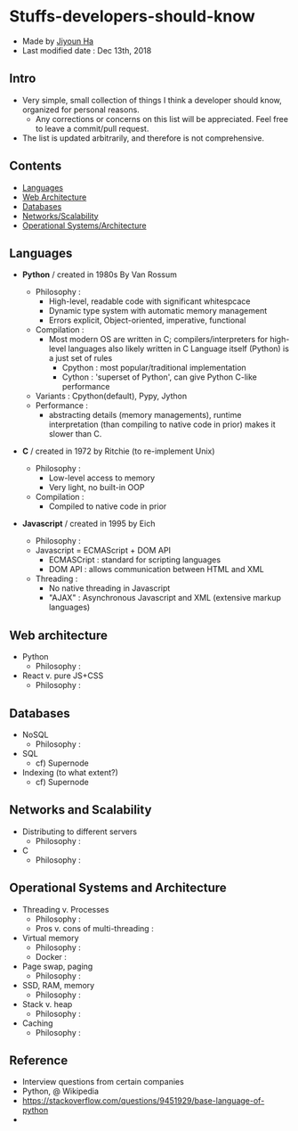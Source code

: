 # Stuffs-developers-should-know
- Made by [Jiyoun Ha](https://github.com/chococigar)
- Last modified date : Dec 13th, 2018

## Intro
- Very simple, small collection of things I think a developer should know, organized for personal reasons. 
	- Any corrections or concerns on this list will be appreciated. Feel free to leave a commit/pull request.
- The list is updated arbitrarily, and therefore is not comprehensive.

## Contents
- [Languages](#languages)
- [Web Architecture](#web-architecture)
- [Databases](#databases)
- [Networks/Scalability](#networks/scalability)
- [Operational Systems/Architecture](#operational-systems/architecture)


## Languages
- **Python** / created in 1980s By Van Rossum 
  - Philosophy : 
  	- High-level, readable code with significant whitespcace
  	- Dynamic type system with automatic memory management
  	- Errors explicit, Object-oriented, imperative, functional
  - Compilation :
  	- Most modern OS are written in C; compilers/interpreters for high-level languages also likely written in C Language itself (Python) is a just set of rules
  		- Cpython : most popular/traditional implementation
  		- Cython : 'superset of Python', can give Python C-like performance
  - Variants : Cpython(default), Pypy, Jython
  - Performance : 
  	- abstracting details (memory managements), runtime interpretation (than compiling to native code in prior) makes it slower than C.

- **C** / created in 1972 by Ritchie (to re-implement Unix)
  - Philosophy : 
  	- Low-level access to memory
  	- Very light, no built-in OOP
  - Compilation : 
  	- Compiled to native code in prior 


- **Javascript** / created in 1995 by Eich
  - Philosophy : 
  - Javascript = ECMAScript + DOM API
  	- ECMASCript : standard for scripting languages
  	- DOM API : allows communication between HTML and XML
  - Threading : 
  	- No native threading in Javascript
  	- "AJAX" : Asynchronous Javascript and XML (extensive markup languages)


## Web architecture
- Python
  - Philosophy : 
- React v. pure JS+CSS
  - Philosophy : 

## Databases
- NoSQL
  - Philosophy : 
- SQL
  - cf) Supernode
- Indexing (to what extent?)
  - cf) Supernode

## Networks and Scalability
- Distributing to different servers
  - Philosophy : 
- C
  - Philosophy : 

## Operational Systems and Architecture
- Threading v. Processes
  - Philosophy : 
  - Pros v. cons of multi-threading : 
- Virtual memory
  - Philosophy :
  - Docker :  
- Page swap, paging
  - Philosophy : 
- SSD, RAM, memory
  - Philosophy : 
- Stack v. heap
  - Philosophy : 
- Caching
  - Philosophy : 




## Reference
- Interview questions from certain companies
- Python, @ Wikipedia
- https://stackoverflow.com/questions/9451929/base-language-of-python
- 